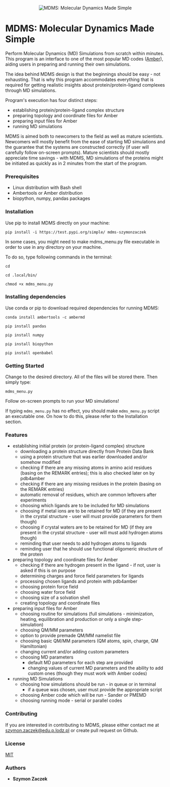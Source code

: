 <p align="center">
    <img src="https://raw.githubusercontent.com/szymonzaczek/MDMS/linux_development/mdms_logo.png" alt="MDMS: Molecular Dynamics Made Simple">
</p>

# MDMS: Molecular Dynamics Made Simple

Perform Molecular Dynamics (MD) Simulations from scratch within minutes. This program is an interface to one of the most popular MD codes ([Amber](http://ambermd.org/)), aiding users in preparing and running their own simulations.

The idea behind MDMS design is that the beginnings should be easy - not exhausting. That is why this program accommodates everything that is required for getting realistic insights about protein/protein-ligand complexes through MD simulations.

Program's execution has four distinct steps:
- establishing protein/protein-ligand complex structure
- preparing topology and coordinate files for Amber
- preparing input files for Amber
- running MD simulations

MDMS is aimed both to newcomers to the field as well as mature scientists. Newcomers will mostly benefit from the ease of starting MD simulations and the guarantee that the systems are constructed correctly (if user will carefully follow on-screen prompts). Mature scientists should mostly appreciate time savings - with MDMS, MD simulations of the proteins might be initiated as quickly as in 2 minutes from the start of the program.


### Prerequisites

- Linux distribution with Bash shell
- Ambertools or Amber distribution
- biopython, numpy, pandas packages


### Installation

Use pip to install MDMS directly on your machine:

`pip install -i https://test.pypi.org/simple/ mdms-szymonzaczek`

In some cases, you might need to make mdms_menu.py file executable in order to use in any directory on your machine.

To do so, type following commands in the terminal:

`cd`

`cd .local/bin/`

`chmod +x mdms_menu.py`


### Installing dependencies

Use conda or pip to download required dependencies for running MDMS:

`conda install ambertools -c ambermd`

`pip install pandas`

`pip install numpy`

`pip install biopython`

`pip install openbabel`


### Getting Started

Change to the desired directory. All of the files will be stored there. Then simply type:

`mdms_menu.py`

Follow on-screen prompts to run your MD simulations!

If typing `mdms_menu.py` has no effect, you should make `mdms_menu.py` script an executable one. On how to do this, please refer to the Installation section.


### Features
- establishing initial protein (or protein-ligand complex) structure
  - downloading a protein structure directly from Protein Data Bank
  - using a protein structure that was earlier downloaded and/or somehow modified
  - checking if there are any missing atoms in amino acid residues (basing on the REMARK entries); this is also checked later on by pdb4amber
  - checking if there are any missing residues in the protein (basing on the REMARK entries)
  - automatic removal of residues, which are common leftovers after experiments
  - choosing which ligands are to be included for MD simulations
  - choosing if metal ions are to be retained for MD (if they are present in the crystal structure - user will must provide parameters for them though)
  - choosing if crystal waters are to be retained for MD (if they are present in the crystal structure - user will must add hydrogen atoms though)
  - reminding that user needs to add hydrogen atoms to ligands
  - reminding user that he should use functional oligomeric structure of the protein
- preparing topology and coordinate files for Amber
  - checking if there are hydrogen present in the ligand - if not, user is asked if this is on purpose
  - determining charges and force field parameters for ligands
  - processing chosen ligands and protein with pdb4amber
  - choosing protein force field
  - choosing water force field
  - choosing size of a solvation shell
  - creating topology and coordinate files
- preparing input files for Amber
  - choosing routine for simulations (full simulations - minimization, heating, equilibration and production or only a single step-simulation)
   - choosing QM/MM parameters
    - option to provide premade QM/MM namelist file
     - choosing basic QM/MM parameters (QM atoms, spin, charge, QM Hamiltonian)
     - changing current and/or adding custom parameters
  - choosing MD parameters
     - default MD parameters for each step are provided
     - changing values of current MD parameters and the ability to add custom ones (though they must work with Amber codes)
- running MD Simulations
  - choosing how simulations should be run - in queue or in terminal
    - if a queue was chosen, user must provide the appropriate script
  - choosing Amber code which will be run - Sander or PMEMD
  - choosing running mode - serial or parallel codes


### Contributing

If you are interested in contributing to MDMS, please either contact me at [szymon.zaczek@edu.p.lodz.pl](mailto:szymon.zaczek@edu.p.lodz.pl) or create pull request on Github.


### License

[MIT](https://github.com/szymonzaczek/MDMS/blob/master/LICENSE)


### Authors

* **Szymon Zaczek**
